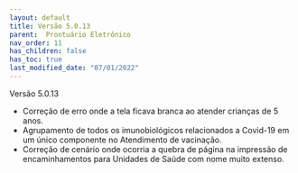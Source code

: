 ```yaml
---
layout: default
title: Versão 5.0.13
parent:  Prontuário Eletrônico
nav_order: 11
has_children: false
has_toc: true
last_modified_date: "07/01/2022"
---
```

<link rel="stylesheet" type="text/css" href="../estilos.css">

Versão 5.0.13

* Correção de erro onde a tela ficava branca ao atender crianças de 5 anos.
* Agrupamento de todos os imunobiológicos relacionados a Covid-19 em um único componente no Atendimento de vacinação.
* Correção de cenário onde ocorria a quebra de página na impressão de encaminhamentos para Unidades de Saúde com nome muito extenso.

